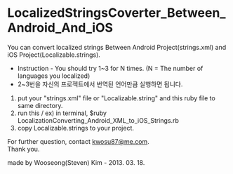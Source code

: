 LocalizedStringsCoverter_Between_Android_And_iOS
=======================================

You can convert localized strings Between Android Project(strings.xml) and iOS Project(Localizable.strings).  
  

* Instruction - You should try 1~3 for N times. (N = The number of languages you localized)  
* 2~3번을 자신의 프로젝트에서 번역된 언어만큼 실행하면 됩니다.   
  

1. put your "strings.xml" file or "Localizable.string" and this ruby file to same directory.  
2. run this / ex) in terminal, $ruby LocalizationConverting_Android_XML_to_iOS_Strings.rb  
3. copy Localizable.strings to your project. 


For further question, contact kwosu87@me.com.   
Thank you.  
  
made by Wooseong(Steven) Kim - 2013. 03. 18.  
